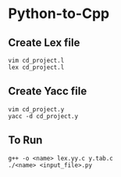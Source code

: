 # Python-to-Cpp
## Create Lex file
```
vim cd_project.l
lex cd_project.l
```
## Create Yacc file
```
vim cd_project.y
yacc -d cd_project.y
```
## To Run
```
g++ -o <name> lex.yy.c y.tab.c
./<name> <input_file>.py
```

